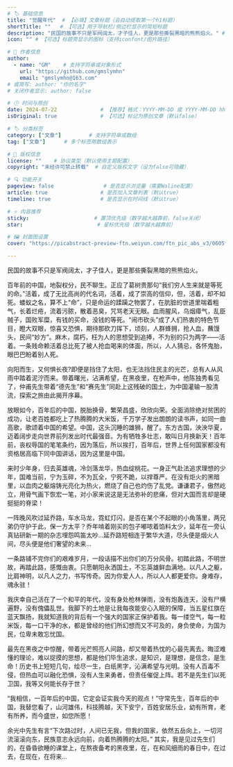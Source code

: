 ```yaml
---
# 🏷️ 基础信息
title: "觉醒年代"  # 【必填】文章标题（会自动提取第一个h1标题）
shortTitle: ""   # 【可选】用于导航栏/侧边栏显示的简短标题
description: "民国的故事不只是军阀阔太，才子佳人，更是那些撕裂黑暗的熊熊焰火。" # 【SEO优化】用于搜索引擎显示的描述
icon: "" # 【可选】标题旁显示的图标（支持iconfont/图片路径）

# 👤 作者信息
author: 
  - name: "GM"    # 支持字符串或对象形式
    url: "https://github.com/gmslymhn" 
    email: "gmslymhn@163.com"
# 或简写: author: "你的名字" 
# 关闭作者显示: author: false

# 🕒 时间与原创
date: 2024-07-22              # 【推荐】格式：YYYY-MM-DD 或 YYYY-MM-DD hh:mm:ss
isOriginal: true              # 【可选】标记为原创文章（默认false）

# 🏷️ 分类标签
category: ["文章"]         # 支持字符串或数组
tag: ["文章"]      # 多个标签用数组表示

# 📜 版权信息
license: ""    # 协议类型（默认使用主题配置）
copyright: "未经许可禁止转载"  # 自定义版权文字（设为false可隐藏）

# 🔍 功能开关
pageview: false                # 是否显示浏览量（需要Waline配置）
article: true                 # 是否加入文章列表（默认true）
timeline: true                # 是否显示在时间线（默认true）

# ⭐ 内容推荐
sticky:                     # 置顶优先级（数字越大越靠前，false关闭）
star:                        # 星标优先级（数字越大越靠前）

# 🖼️ 封面图设置
cover: "https://picabstract-preview-ftn.weiyun.com/ftn_pic_abs_v3/0605f90f622c8f973348dd88a9d3e70a7ce09bc4c7472651268ee0f0b3304423faf79e871105fcc9077459eff28b73ad?pictype=scale&from=30013&version=3.3.3.3&fname=2024-07-173X3HT.jpg&size=750"  # 文章卡片封面图（建议尺寸：1200×600）

---
```


民国的故事不只是军阀阔太，才子佳人，更是那些撕裂黑暗的熊熊焰火。
<!-- more -->

百年前的中国，地裂权分，民不聊生。正应了葛树贵那句“我们穷人生来就是等死的命。”活着，成了无比高尚的代名词，活着，成了崇高的信仰，但，活着，却不如死。蝼蚁之名，算不上“命”，只是命运的蹂躏之物罢了，在肮脏的世道里喘着粗气，长着烂疮，流着污脓，散着恶臭，咒骂老天无眼。血雨腥风，乌烟瘴气，乱臣贼子，国败军糜，有钱的买命，没钱的等死。“闹市砍头”成了人们热衷的特色节目，瞪大双眼，惊喜又恐惧，期待那砍刀挥下，顷刻，人群蜂拥，抢人血，蘸馒头，民间“妙方”。麻木，腐朽，枉为人的思想受到追捧，不为别的只为两字——活着。一条贱命赖活着总比死了被人抢血喝来的体面，所以，人人猜忌，各怀鬼胎，眼巴巴盼着别人死。

向阳而生，又何惧长夜?即便是挡住了太阳，也无法挡住民主的光芒，总有人从风雨中踏着泥泞而来。带着曙光，沾满希望，在黑夜里，在枪声中，他陈独秀看见了，仲甫先生带着“德先生”和“赛先生”同赴上这残破的国土，为中国灌输一股清流，探索之旅由此揭开序幕。

放眼如今，百年后的中国，脱胎换骨，繁荣昌盛，欣欣向荣。全面消除绝对贫困的成功，让老百姓都吃上了热腾腾的大米饭，千万学子发出朗朗的读书声，如同一曲高歌，歌颂着中国的希望。中国，这头沉睡的雄狮，醒了。东方古国，泱泱华夏，迈着阔步走向世界前列发出时代最强音。为有牺牲多壮志，敢叫日月换新天！百年前，丧权辱国的笔笔条约，因为落后，所以挨打，百年后，世界上任何国家都没有资格居高临下同中国讲话，因为这里是中国。

来时少年身，归去英雄魂，冷剑落龙华，热血绽桃花。一身正气赴法追求理想的少年，国难当前，宁为玉碎，不为瓦全，宁死不跪，以捍尊严。在没有炬火的黑暗里，以血肉之躯熔铸光亮化为热火，燃烧了自己也灼伤了乱党。谦谦君子，傲然屹立，用骨气画下恢宏一笔，对小家来说这是无法弥补的悲痛，但对大国而言却是硬挺挺的脊梁！

一阵晚风吹过延乔路，车水马龙，霓虹灯闪，是否在某个不起眼的小角落里，两兄弟仍守护于此，保一方太平？乔年啃着刚买的包子嘟哝着馅料太少，延年在一旁认真钻研新一期的杂志埋怨鸣笛太吵…延乔路短相连于繁华大道，尽头便是烟火人间，尽头便是他们奢望的未来…

一条路铺不完你们的艰难岁月，一段话描不出你们的万分风骨。初踏此路，不明世故，再踏此路，感慨由衷。只愿朝阳永洒国土，不忘英雄鲜血满地。以凡人之躯，比肩神明，以凡人之力，书写传奇。因为你爱人人，所以人人都更爱你。身难存，魂永驻！

我庆幸自己活在了一个和平的年代，没有身处枪林弹雨，没有炮轰连天，没有尸横遍野，没有傀儡乱世。我脚下的土地是让我每夜能安心入眠的保障，当五星红旗在蓝天飘扬，我就知道我的背后有一个强大的国家正保护着我。每一缕空气，每一粒米饭，每一口干净的水，都是曾经的他们所幻想而又不可及的，身负使命，为国为民，位卑未敢忘忧国。

最先在黑夜之中惊醒，带着光芒照亮人间路，却又带着热忱的心最先离去。晦涩难懂的理论，难以捉摸的思想，都是他们毕生追求，是知识，是理想，是信念，是生命！历史书上短短几句，绘尽一生，白纸黑字，沁满希望与光明。没有人百毒不侵，但热血可以融化恐惧，没有人生来勇者，但责任催促上阵。若不是先生们以死卫国，我等又何能长存于世？

“我相信，一百年后的中国，它定会证实我今天的观点！”守常先生，百年后的中国，我替您看了，山河雄伟，科技腾越，天下安宁，百姓安居乐业，幼有所育，老有所养，而今盛世，如您所愿！

余光中先生有言“下次路过时，人间已无我，但我的国家，依然五岳向上，一切河流滚滚向东，民族意志永远向前，向着热腾腾的太阳。” 其实，我是见过先生们的，在昏昏欲睡的课堂上，在熬夜备考的黑夜里，在，在和风细雨的春日中，在过去，在现在，在将来…